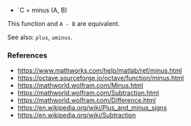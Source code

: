 * `C = minus (A, B)

This function and `A - B` are equivalent.

See also: `plus`, `uminus`.

### References

* https://www.mathworks.com/help/matlab/ref/minus.html
* https://octave.sourceforge.io/octave/function/minus.html
* https://mathworld.wolfram.com/Minus.html
* https://mathworld.wolfram.com/Subtraction.html
* https://mathworld.wolfram.com/Difference.html
* https://en.wikipedia.org/wiki/Plus_and_minus_signs
* https://en.wikipedia.org/wiki/Subtraction
